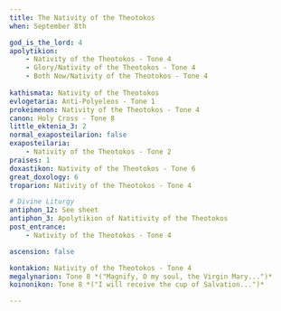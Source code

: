 ```yaml
---
title: The Nativity of the Theotokos
when: September 8th

god_is_the_lord: 4
apolytikion:
    - Nativity of the Theotokos - Tone 4
    - Glory/Nativity of the Theotokos - Tone 4
    - Both Now/Nativity of the Theotokos - Tone 4
    
kathismata: Nativity of the Theotokos
evlogetaria: Anti-Polyeleos - Tone 1
prokeimenon: Nativity of the Theotokos - Tone 4
canon: Holy Cross - Tone 8
little_ektenia_3: 2
normal_exaposteilarion: false
exaposteilaria:
    - Nativity of the Theotokos - Tone 2
praises: 1
doxastikon: Nativity of the Theotokos - Tone 6
great_doxology: 6
troparion: Nativity of the Theotokos - Tone 4

# Divine Liturgy
antiphon_12: See sheet
antiphon_3: Apolytikion of Natitivity of the Theotokos
post_entrance:
    - Nativity of the Theotokos - Tone 4

ascension: false

kontakion: Nativity of the Theotokos - Tone 4
megalynarion: Tone 8 *("Magnify, O my soul, the Virgin Mary...")*
koinonikon: Tone 8 *("I will receive the cup of Salvation...")*

---
```

